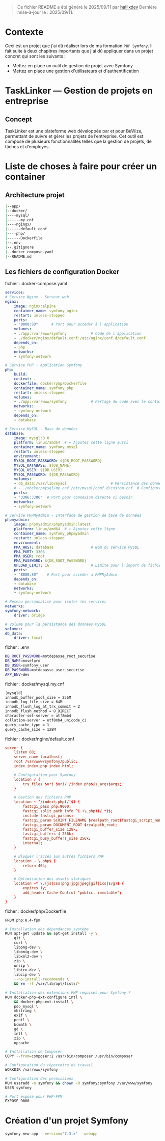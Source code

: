> Ce fichier README a été généré le 2025/09/11 par [halilxdev](https://github.com/halilxdev/)
> Dernière mise-à-jour le : 2025/09/11.

# Contexte

Ceci est un projet que j'ai dû réaliser lors de ma formation `PHP Symfony`. Il fait suite à deux chapitres importants que j'ai dû appliquer dans un projet concret qui sont les suivants :
* Mettez en place un outil de gestion de projet avec Symfony
* Mettez en place une gestion d'utilisateurs et d'authentification

# TaskLinker — Gestion de projets en entreprise

## Concept

TaskLinker est une plateforme web développée par et pour BeWize, permettant de suivre et gérer les projets de l’entreprise. Cet outil est composé de plusieurs fonctionnalités telles que la gestion de projets, de tâches et d'employés.

# Liste de choses à faire pour créer un container

## Architecture projet
```bash
|--app/
|--docker/
|----mysql/
|------my.cnf
|----ngingx/
|------default.conf
|----php/
|------Dockerfile
|--.env
|--.gitignore
|--docker-compose.yaml
|--README.md
```
## Les fichiers de configuration Docker

fichier : docker-compose.yaml
```yaml
services:
# Service Nginx - Serveur web
nginx:
    image: nginx:alpine
    container_name: symfony_nginx
    restart: unless-stopped
    ports:
    - "8000:80"      # Port pour accéder à l'application
    volumes:
    - ./app:/var/www/symfony           # Code de l'application
    - ./docker/nginx/default.conf:/etc/nginx/conf.d/default.conf
    depends_on:
    - php
    networks:
    - symfony-network

# Service PHP - Application Symfony
php:
    build:
    context: .
    dockerfile: docker/php/Dockerfile
    container_name: symfony_php
    restart: unless-stopped
    volumes:
    - ./app:/var/www/symfony           # Partage du code avec le container
    networks:
    - symfony-network
    depends_on:
    - database

# Service MySQL - Base de données
database:
    image: mysql:8.0
    platform: linux/amd64  # ← Ajoutez cette ligne aussi
    container_name: symfony_mysql
    restart: unless-stopped
    environment:
    MYSQL_ROOT_PASSWORD: ${DB_ROOT_PASSWORD}
    MYSQL_DATABASE: ${DB_NAME}
    MYSQL_USER: ${DB_USER}
    MYSQL_PASSWORD: ${DB_PASSWORD}
    volumes:
    - db_data:/var/lib/mysql                    # Persistance des données
    # - ./docker/mysql/my.cnf:/etc/mysql/conf.d/custom.cnf  # Configuration personnalisée
    ports:
    - "3306:3306"  # Port pour connexion directe si besoin
    networks:
    - symfony-network

# Service PHPMyAdmin - Interface de gestion de base de données
phpmyadmin:
    image: phpmyadmin/phpmyadmin:latest
    platform: linux/amd64  # ← Ajoutez cette ligne
    container_name: symfony_phpmyadmin
    restart: unless-stopped
    environment:
    PMA_HOST: database                 # Nom du service MySQL
    PMA_PORT: 3306
    PMA_USER: root
    PMA_PASSWORD: ${DB_ROOT_PASSWORD}
    UPLOAD_LIMIT: 1G                   # Limite pour l'import de fichiers
    ports:
    - "8080:80"    # Port pour accéder à PHPMyAdmin
    depends_on:
    - database
    networks:
    - symfony-network

# Réseau personnalisé pour isoler les services
networks:
symfony-network:
    driver: bridge

# Volume pour la persistance des données MySQL
volumes:
db_data:
    driver: local
```

ficher : .env
```bash
DB_ROOT_PASSWORD=motdepasse_root_securise
DB_NAME=moselpro
DB_USER=symfony_user
DB_PASSWORD=motdepasse_user_securise
APP_ENV=dev
```

fichier : docker/mysql.my.cnf
```bash
[mysqld]
innodb_buffer_pool_size = 256M
innodb_log_file_size = 64M
innodb_flush_log_at_trx_commit = 2
innodb_flush_method = O_DIRECT
character-set-server = utf8mb4
collation-server = utf8mb4_unicode_ci
query_cache_type = 1
query_cache_size = 128M
```

fichier : docker/nginx/default.conf
```conf
server {
    listen 80;
    server_name localhost;
    root /var/www/symfony/public;
    index index.php index.html;

    # Configuration pour Symfony
    location / {
        try_files $uri $uri/ /index.php$is_args$args;
    }

    # Gestion des fichiers PHP
    location ~ ^/index\.php(/|$) {
        fastcgi_pass php:9000;
        fastcgi_split_path_info ^(.+\.php)(/.*)$;
        include fastcgi_params;
        fastcgi_param SCRIPT_FILENAME $realpath_root$fastcgi_script_name;
        fastcgi_param DOCUMENT_ROOT $realpath_root;
        fastcgi_buffer_size 128k;
        fastcgi_buffers 4 256k;
        fastcgi_busy_buffers_size 256k;
        internal;
    }

    # Bloquer l'accès aux autres fichiers PHP
    location ~ \.php$ {
        return 404;
    }

    # Optimisation des assets statiques
    location ~* \.(js|css|png|jpg|jpeg|gif|ico|svg)$ {
        expires 1y;
        add_header Cache-Control "public, immutable";
    }
}
```

ficher : docker/php/Dockerfile
```bash
FROM php:8.4-fpm

# Installation des dépendances système
RUN apt-get update && apt-get install -y \
    git \
    curl \
    libpng-dev \
    libonig-dev \
    libxml2-dev \
    zip \
    unzip \
    libicu-dev \
    libzip-dev \
    --no-install-recommends \
    && rm -rf /var/lib/apt/lists/*

# Installation des extensions PHP requises pour Symfony 7
RUN docker-php-ext-configure intl \
    && docker-php-ext-install \
    pdo_mysql \
    mbstring \
    exif \
    pcntl \
    bcmath \
    gd \
    intl \
    zip \
    opcache

# Installation de Composer
COPY --from=composer:2 /usr/bin/composer /usr/bin/composer

# Configuration du répertoire de travail
WORKDIR /var/www/symfony

# Configuration des permissions
RUN useradd -m symfony && chown -R symfony:symfony /var/www/symfony
USER symfony

# Port exposé pour PHP-FPM
EXPOSE 9000
```

# Création d'un projet Symfony
```bash
symfony new app --version="7.3.x" --webapp
```